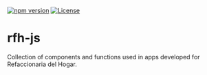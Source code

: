 [![npm version](https://badge.fury.io/js/%40nilh%2Frfh.svg)](https://badge.fury.io/js/%40nilh%2Frfh)
[![License](https://img.shields.io/badge/License-BSD%203--Clause-blue.svg)](https://opensource.org/licenses/BSD-3-Clause)
# rfh-js

Collection of components and functions used in apps developed for Refaccionaria del Hogar.
